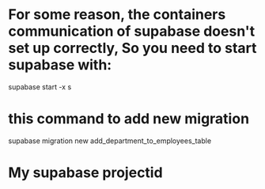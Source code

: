 # For some reason, the containers communication of supabase doesn't set up correctly, So you need to start supabase with:

supabase start -x s


# this command to add new migration
supabase migration new add_department_to_employees_table

# My supabase projectid

